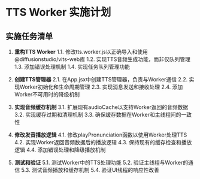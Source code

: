 # TTS Worker 实施计划

## 实施任务清单

1. **重构TTS Worker**
   1.1. 修改tts.worker.js以正确导入和使用@diffusionstudio/vits-web库
   1.2. 实现TTS音频生成功能，而非仅队列管理
   1.3. 添加错误处理机制
   1.4. 实现任务队列管理功能

2. **创建TTS管理器**
   2.1. 在App.jsx中创建TTS管理器，负责与Worker通信
   2.2. 实现Worker初始化和生命周期管理
   2.3. 实现消息发送和接收处理
   2.4. 添加Worker不可用时的降级机制

3. **实现音频缓存机制**
   3.1. 扩展现有audioCache以支持Worker返回的音频数据
   3.2. 实现缓存过期和清理机制
   3.3. 确保缓存数据在Worker和主线程间的一致性

4. **修改发音播放逻辑**
   4.1. 修改playPronunciation函数以使用Worker处理TTS
   4.2. 实现Worker返回音频数据后的播放逻辑
   4.3. 保持现有的缓存检查和播放逻辑
   4.4. 添加错误处理和降级播放机制

5. **测试和验证**
   5.1. 测试Worker中的TTS处理功能
   5.2. 验证主线程与Worker的通信
   5.3. 测试音频播放和缓存机制
   5.4. 验证UI线程的响应性改善